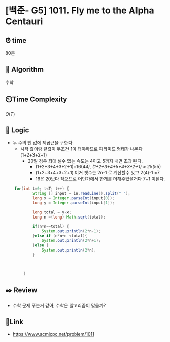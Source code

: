 
# [백준- G5] 1011. Fly me to the Alpha Centauri
## ⏰  **time**
80분

## :pushpin: **Algorithm**
수학

## ⏲️**Time Complexity**
$O(T)$

## :round_pushpin: **Logic**

- 두 수의 뺀 값에 제곱근을 구한다.
  - 시작 값이랑 끝값이 무조건 1이 돼야하므로 피라미드 형태가 나온다(1+2+3+2+1)
    - 20일 경우 최대 낼수 있는 속도는 4이고 5까지 내면 초과 된다.
    	- (1+2+3+4+3+2+1)=16(4*4), (1+2+3+4+5+4+3+2+1) = 25(5*5)
     	- (1+2+3+4+3+2+1) 이거 갯수는 2n-1 로 계산할수 있고 2(4)-1 =7
      	- 16은 20보다 작으므로 어딘가에서 한개를 더해주었을거다 7+1 이된다.
```java
	for(int t=0; t<T; t++) {
			String [] input = in.readLine().split(" ");
			long x = Integer.parseInt(input[0]);
			long y = Integer.parseInt(input[1]);
			
			long total = y-x;
			long n =(long) Math.sqrt(total);
			
			if(n*n==total) {
				System.out.println(2*n-1);
			}else if (n*n+n <total){
				System.out.println(2*n+1);
			}else {
				System.out.println(2*n);
			}
			
			
			
		}
```

## :black_nib: **Review**
- 수학 문제 푸는거 같아, 수학은 알고리즘이 맞을까?


## 📡**Link**
- https://www.acmicpc.net/problem/1011

